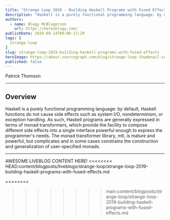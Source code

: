 ```yaml
---
title: "Strange Loop 2019 - Building Haskell Programs with Fused Effects"
description: "Haskell is a purely functional programming language: by default, Haskell functions do not cause side effects such as system I/O, nondeterminism, or exception handling. As such, Haskell programs are generally expressed in terms of monad transformers, which provide the facility to compose different side effects into a single interface powerful enough to express the programmer's needs. The monad transformer library, mtl, is mature and powerful, but complicates and in some cases constrains the construction and generalization of user-specified monads."
authors:
  - name: Blogy McBlogerson
    url: https://heresblogy.com/
publishDate: 2019-09-14T00:00-11:20
tags: [
  strange-loop
]
slug: strange-loop-2019-building-haskell-programs-with-fused-effects
heroImage: https://about.sourcegraph.com/blog/strange-loop-thumbnail-square-v2.jpg
published: false
---
```


<div className="container p-0 liveblog-presenters d-flex w-100 text-center">
  <div className="row m-0 w-100">
      <p className=" mr-12 m-0 w-100">
        <span className="liveblog-presenters__name">Patrick Thomson</span>
        <a href="https://twitter.com/importantshock" target="_blank" title="Twitter"><i className="fa fa-twitter pr-2"></i></a>
        <a href="https://github.com/patrickt" target="_blank" title="GitHub"><i className="fa fa-github pr-2"></i></a>
        <a href="https://blog.sumtypeofway.com" target="_blank" title="Speaker's site"><i className="fa fa-globe pr-2"></i></a>
      </p>
  </div>
</div>

---

## Overview

Haskell is a purely functional programming language: by default, Haskell functions do not cause side effects such as system I/O, nondeterminism, or exception handling. As such, Haskell programs are generally expressed in terms of monad transformers, which provide the facility to compose different side effects into a single interface powerful enough to express the programmer's needs. The monad transformer library, mtl, is mature and powerful, but complicates and in some cases constrains the construction and generalization of user-specified monads.

---

AWESOME LIVEBLOG CONTENT HERE!
<<<<<<<< HEAD:content/blogposts/liveblogs/strange-loop/strange-loop-2019-building-haskell-programs-with-fused-effects.md

<!-- Note on images
  Images (e.g. my_image.jpg) should be put in the `website/static/blog/strange-loop-2019` directory, with the path to the image in your post being `/blog/strange-loop-2019/my_image.jpg`. If you'd rather host the images somewhere else for ease of use, that's fine too.

  Please also try to keep your images to a reasonable size by:
    - Using JPEG compression, unless image is mostly solid color
    - JPEG compression set between 60%-80%
    - Resizing the image to be no wider then 750px
    - If PNG, use a tool like ImageOptim (https://imageoptim.com/mac) to optimize the file size

  I suggest re-sizing and compressing all the images in one batch as a last step.
-->
========
>>>>>>>> main:content/blogposts/strange-loop/strange-loop-2019-building-haskell-programs-with-fused-effects.md
